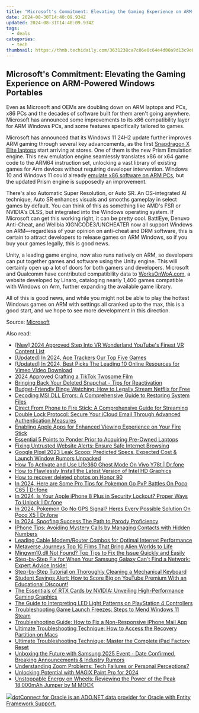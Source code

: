 ```yaml
---
title: "Microsoft's Commitment: Elevating the Gaming Experience on ARM-Powered Windows Portables"
date: 2024-08-30T14:40:09.934Z
updated: 2024-08-31T14:40:09.934Z
tags:
  - deals
categories:
  - tech
thumbnail: https://thmb.techidaily.com/3631238ca7c06e0c64e4d00a9d13c9e8220b196fb6f2fa2e2f0075e18f87eaf2.jpg
---
```


## Microsoft's Commitment: Elevating the Gaming Experience on ARM-Powered Windows Portables

Even as Microsoft and OEMs are doubling down on ARM laptops and PCs, x86 PCs and the decades of software built for them aren't going anywhere. Microsoft has announced some improvements to its x86 compatibility layer for ARM Windows PCs, and some features specifically tailored to games.

 Microsoft has announced that its Windows 11 24H2 update further improves ARM gaming through several key advancements, as the first [Snapdragon X Elite laptops](https://fox-direct.techidaily.com/2024-approved-economical-sky-craftsmen-top-5-budget-friendly-drones/) start arriving at stores. One of them is the new Prism Emulation engine. This new emulation engine seamlessly translates x86 or x64 game code to the ARM64 instruction set, unlocking a vast library of existing games for Arm devices without requiring developer intervention. Windows 10 and Windows 11 could already [emulate x86 software on ARM PCs](https://fox-http.techidaily.com/essential-list-best-microphones-for-4k-ultra-hd/), but the updated Prism engine is supposedly an improvement.

 There's also Automatic Super Resolution, or Auto SR. An OS-integrated AI technique, Auto SR enhances visuals and smooths gameplay in select games by default. You can think of this as something like AMD's FSR or NVIDIA's DLSS, but integrated into the Windows operating system. If Microsoft can get this working right, it can be pretty cool. BattlEye, Denuvo Anti-Cheat, and Wellbia XIGNCODE3/UNCHEATER now all support Windows on ARM—regardless of your opinion on anti-cheat and DRM software, this is certain to attract developers to release games on ARM Windows, so if you buy your games legally, this is good news.

 Unity, a leading game engine, now also runs natively on ARM, so developers can put together games and software using the Unity engine. This will certainly open up a lot of doors for both gamers and developers. Microsoft and Qualcomm have contributed compatibility data to [WorksOnWoA.com](https://www.worksonwoa.com/), a website developed by Linaro, cataloging nearly 1,400 games compatible with Windows on Arm, further expanding the available game library.

 All of this is good news, and while you might not be able to play the hottest Windows games on ARM with settings all cranked up to the max, this is a good start, and we hope to see more development in this direction.

 Source: [Microsoft](https://devblogs.microsoft.com/directx/step-forward-for-gaming-on-arm-devices-2024/)

<ins class="adsbygoogle"
     style="display:block"
     data-ad-format="autorelaxed"
     data-ad-client="ca-pub-7571918770474297"
     data-ad-slot="1223367746"></ins>



<ins class="adsbygoogle"
     style="display:block"
     data-ad-client="ca-pub-7571918770474297"
     data-ad-slot="8358498916"
     data-ad-format="auto"
     data-full-width-responsive="true"></ins>

<span class="atpl-alsoreadstyle">Also read:</span>
<div><ul>
<li><a href="https://youtube-sure.techidaily.com/024-approved-step-into-vr-wonderland-youtubes-finest-vr-content-list/"><u>[New] 2024 Approved  Step Into VR Wonderland  YouTube's Finest VR Content List</u></a></li>
<li><a href="https://remote-screen-capture.techidaily.com/updated-in-2024-ace-trackers-our-top-five-games/"><u>[Updated] In 2024, Ace Trackers  Our Top Five Games</u></a></li>
<li><a href="https://vimeo-videos.techidaily.com/updated-in-2024-best-picks-the-leading-10-online-resources-for-vimeo-video-download/"><u>[Updated] In 2024, Best Picks  The Leading 10 Online Resources for Vimeo Video Download</u></a></li>
<li><a href="https://tiktok-videos.techidaily.com/2024-approved-crafting-a-tiktok-twosome-film/"><u>2024 Approved  Crafting a TikTok Twosome Film</u></a></li>
<li><a href="https://tech-renaissance.techidaily.com/bringing-back-your-deleted-snapchat-tips-for-reactivation/"><u>Bringing Back Your Deleted Snapchat - Tips for Reactivation</u></a></li>
<li><a href="https://tech-renaissance.techidaily.com/budget-friendly-binge-watching-how-to-legally-stream-netflix-for-free/"><u>Budget-Friendly Binge Watching: How to Legally Stream Netflix for Free</u></a></li>
<li><a href="https://tech-renaissance.techidaily.com/decoding-msidll-errors-a-comprehensive-guide-to-restoring-system-files/"><u>Decoding MSI.DLL Errors: A Comprehensive Guide to Restoring System Files</u></a></li>
<li><a href="https://tech-renaissance.techidaily.com/direct-from-phone-to-fire-stick-a-comprehensive-guide-for-streaming/"><u>Direct From Phone to Fire Stick: A Comprehensive Guide for Streaming</u></a></li>
<li><a href="https://tech-renaissance.techidaily.com/double-lock-protocol-secure-your-icloud-email-through-advanced-authentication-measures/"><u>Double Lock Protocol: Secure Your iCloud Email Through Advanced Authentication Measures</u></a></li>
<li><a href="https://tech-renaissance.techidaily.com/enabling-apple-apps-for-enhanced-viewing-experience-on-your-fire-stick/"><u>Enabling Apple Apps for Enhanced Viewing Experience on Your Fire Stick</u></a></li>
<li><a href="https://tech-renaissance.techidaily.com/essential-5-points-to-ponder-prior-to-acquiring-pre-owned-laptops/"><u>Essential 5 Points to Ponder Prior to Acquiring Pre-Owned Laptops</u></a></li>
<li><a href="https://tech-renaissance.techidaily.com/fixing-untrusted-website-alerts-ensure-safe-internet-browsing/"><u>Fixing Untrusted Website Alerts: Ensure Safe Internet Browsing</u></a></li>
<li><a href="https://tech-renaissance.techidaily.com/google-pixel-2023-leak-scoop-predicted-specs-expected-cost-and-launch-window-rumors-unpacked/"><u>Google Pixel 2023 Leak Scoop: Predicted Specs, Expected Cost & Launch Window Rumors Unpacked</u></a></li>
<li><a href="https://review-topics.techidaily.com/how-to-activate-and-use-life360-ghost-mode-on-vivo-y78t-drfone-by-drfone-virtual-android/"><u>How To Activate and Use Life360 Ghost Mode On Vivo Y78t | Dr.fone</u></a></li>
<li><a href="https://win-amazing.techidaily.com/how-to-flawlessly-install-the-latest-version-of-intel-hd-graphics/"><u>How to Flawlessly Install the Latest Version of Intel HD Graphics</u></a></li>
<li><a href="https://blog-min.techidaily.com/how-to-recover-deleted-photos-on-honor-90-by-stellar-photo-recovery-android-mobile-photo-recover/"><u>How to recover deleted photos on Honor 90</u></a></li>
<li><a href="https://pokemon-go-android.techidaily.com/in-2024-here-are-some-pro-tips-for-pokemon-go-pvp-battles-on-poco-c65-drfone-by-drfone-virtual-android/"><u>In 2024, Here are Some Pro Tips for Pokemon Go PvP Battles On Poco C65 | Dr.fone</u></a></li>
<li><a href="https://iphone-unlock.techidaily.com/in-2024-is-your-apple-iphone-8-plus-in-security-lockout-proper-ways-to-unlock-drfone-by-drfone-ios/"><u>In 2024, Is Your Apple iPhone 8 Plus in Security Lockout? Proper Ways To Unlock | Dr.fone</u></a></li>
<li><a href="https://pokemon-go-android.techidaily.com/in-2024-pokemon-go-no-gps-signal-heres-every-possible-solution-on-poco-x5-drfone-by-drfone-virtual-android/"><u>In 2024, Pokemon Go No GPS Signal? Heres Every Possible Solution On Poco X5 | Dr.fone</u></a></li>
<li><a href="https://youtube-web.techidaily.com/24-spoofing-success-the-path-to-parody-proficiency/"><u>In 2024, Spoofing Success  The Path to Parody Proficiency</u></a></li>
<li><a href="https://tech-renaissance.techidaily.com/iphone-tips-avoiding-mystery-calls-by-managing-contacts-with-hidden-numbers/"><u>IPhone Tips: Avoiding Mystery Calls by Managing Contacts with Hidden Numbers</u></a></li>
<li><a href="https://tech-renaissance.techidaily.com/leading-cable-modemrouter-combos-for-optimal-internet-performance/"><u>Leading Cable Modem/Router Combos for Optimal Internet Performance</u></a></li>
<li><a href="https://extra-resources.techidaily.com/metaverse-journeys-top-10-films-that-bring-alien-worlds-to-life/"><u>Metaverse Journeys  Top 10 Films That Bring Alien Worlds to Life</u></a></li>
<li><a href="https://tech-renaissance.techidaily.com/mingwm10dll-not-found-top-tips-to-fix-the-issue-quickly-and-easily/"><u>Mingwm10.dll Not Found? Top Tips to Fix the Issue Quickly and Easily</u></a></li>
<li><a href="https://tech-renaissance.techidaily.com/step-by-step-fix-for-when-your-samsung-galaxy-cant-find-a-network-expert-advice-inside/"><u>Step-by-Step Fix for When Your Samsung Galaxy Can't Find a Network: Expert Advice Inside!</u></a></li>
<li><a href="https://tech-renaissance.techidaily.com/step-by-step-tutorial-on-thoroughly-cleaning-a-mechanical-keyboard/"><u>Step-by-Step Tutorial on Thoroughly Cleaning a Mechanical Keyboard</u></a></li>
<li><a href="https://tech-renaissance.techidaily.com/student-savings-alert-how-to-score-big-on-youtube-premium-with-an-educational-discount/"><u>Student Savings Alert: How to Score Big on YouTube Premium With an Educational Discount!</u></a></li>
<li><a href="https://tech-renaissance.techidaily.com/the-essentials-of-rtx-cards-by-nvidia-unveiling-high-performance-gaming-graphics/"><u>The Essentials of RTX Cards by NVIDIA: Unveiling High-Performance Gaming Graphics</u></a></li>
<li><a href="https://tech-renaissance.techidaily.com/the-guide-to-interpreting-led-light-patterns-on-playstation-4-controllers/"><u>The Guide to Interpreting LED Light Patterns on PlayStation 4 Controllers</u></a></li>
<li><a href="https://win11-tips.techidaily.com/troubleshooting-game-launch-freezes-steps-to-mend-windows-11-steam/"><u>Troubleshooting Game Launch Freezes: Steps to Mend Windows 11 Steam</u></a></li>
<li><a href="https://tech-renaissance.techidaily.com/troubleshooting-guide-how-to-fix-a-non-responsive-iphone-mail-app/"><u>Troubleshooting Guide: How to Fix a Non-Responsive iPhone Mail App</u></a></li>
<li><a href="https://tech-renaissance.techidaily.com/ultimate-troubleshooting-technique-how-to-access-the-recovery-partition-on-macs/"><u>Ultimate Troubleshooting Technique: How to Access the Recovery Partition on Macs</u></a></li>
<li><a href="https://tech-renaissance.techidaily.com/ultimate-troubleshooting-technique-master-the-complete-ipad-factory-reset/"><u>Ultimate Troubleshooting Technique: Master the Complete iPad Factory Reset</u></a></li>
<li><a href="https://tech-renaissance.techidaily.com/unboxing-the-future-with-samsung-2025-event-date-confirmed-breaking-announcements-and-industry-rumors/"><u>Unboxing the Future with Samsung 2025 Event - Date Confirmed, Breaking Announcements & Industry Rumors</u></a></li>
<li><a href="https://tech-renaissance.techidaily.com/understanding-zoom-problems-tech-failures-or-personal-perceptions/"><u>Understanding Zoom Problems: Tech Failures or Personal Perceptions?</u></a></li>
<li><a href="https://some-tips.techidaily.com/unlocking-potential-with-magix-paint-pro-for-2024/"><u>Unlocking Potential with MAGIX Paint Pro for 2024</u></a></li>
<li><a href="https://buynow-info.techidaily.com/unstoppable-energy-on-wheels-reviewing-the-power-of-the-peak-18000mah-jumper-by-m-mock/"><u>Unstoppable Energy on Wheels: Reviewing the Power of the Peak 18,000mAh Jumper by M MOCK</u></a></li>
</ul></div>

<!-- affiliate ads begin -->
<a href="https://checkout.devart.com/order/checkout.php?PRODS=5023555&QTY=1&AFFILIATE=108875&CART=1"><img src="https://secure.avangate.com/images/merchant/45b430710ad04765a6afd58d9d9fafca/products/dotConnect_O.png" border="0">dotConnect for Oracle is an ADO.NET data provider for Oracle with Entity Framework Support.</a>
<!-- affiliate ads end -->